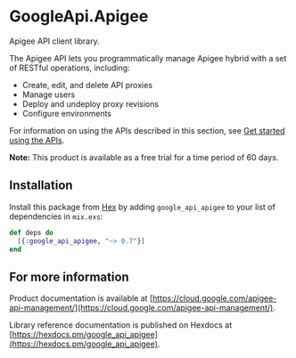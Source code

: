 # GoogleApi.Apigee

Apigee API client library.

The Apigee API lets you programmatically manage Apigee hybrid with a set of RESTful operations, including:<ul>  <li>Create, edit, and delete API proxies</li>  <li>Manage users</li>  <li>Deploy and undeploy proxy revisions</li>  <li>Configure environments</li></ul><p>For information on using the APIs described in this section, see <a href="docs.apigee.com/hybrid/latest/api-get-started">Get started using the APIs</a>.</p><p><strong>Note:</strong> This product is available as a free trial for a time period of 60 days.

## Installation

Install this package from [Hex](https://hex.pm) by adding
`google_api_apigee` to your list of dependencies in `mix.exs`:

```elixir
def deps do
  [{:google_api_apigee, "~> 0.7"}]
end
```

## For more information

Product documentation is available at [https://cloud.google.com/apigee-api-management/](https://cloud.google.com/apigee-api-management/).

Library reference documentation is published on Hexdocs at
[https://hexdocs.pm/google_api_apigee](https://hexdocs.pm/google_api_apigee).
